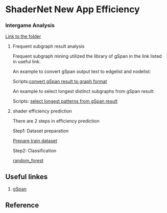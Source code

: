 # ShaderNet New App Efficiency
<!-- TABLE OF CONTENTS -->

### Intergame Analysis
[Link to the folder](Inter_Game/)

1. Frequent subgraph result analysis 

    Frequent subgraph mining utilized the library of gSpan in the link listed in useful link. 

    An example to convert gSpan output text to edgelist and nodelist: 
    
    Scripts:[convert gSpan result to graph format](New_App_Tuning/fsm_file_to_edgelist_hash.py)

    An example to select longest distinct subgraphs from gSpan result: 
    
    Scripts: [select longest patterns from gSpan result ](New_App_Tuning/select_distinct_subgraph_labelgame.py)


2. shader efficiency prediction

    There are 2 steps in efficiency prediction

    Step1: Dataset preparation

	[Prepare train dataset](prepare_dataset_predict_efficiency_select_distinct_hw_used_in_shader.py)
	
    Step2: Classification  
    
	[random_forest](randomForest.py)

    

<!-- Useful linkes -->
## Useful linkes
1. [gSpan](https://github.com/betterenvi/gSpan)

<!-- Reference -->
## Reference

